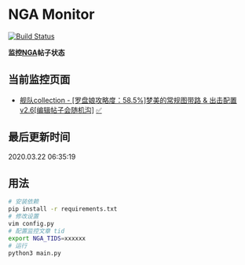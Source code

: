 # NGA Monitor

[![Build Status](https://travis-ci.org/kcwikizh/nga-monitor.svg?branch=master)](https://travis-ci.org/kcwikizh/nga-monitor)

**监控[NGA](https://bbs.nga.cn)帖子状态**

## 当前监控页面

- [舰队collection - [罗盘娘攻略度：58.5%]梦美的常规图带路 &amp; 出击配置 v2.6[编辑帖子会随机沟]](https://bbs.nga.cn/read.php?tid=16334445) [✅](16334445.md)


## 最后更新时间

2020.03.22 06:35:19

## 用法

```bash
# 安装依赖
pip install -r requirements.txt
# 修改设置
vim config.py
# 配置监控文章 tid
export NGA_TIDS=xxxxxx
# 运行
python3 main.py
```
